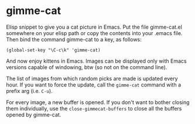 gimme-cat
=========

Elisp snippet to give you a cat picture in Emacs. Put the file
gimme-cat.el somewhere on your elisp path or copy the contents into
your .emacs file. Then bind the command gimme-cat to a key, as
follows:

    (global-set-key "\C-c\k" 'gimme-cat)

And now enjoy kittens in Emacs. Images can be displayed only with
Emacs versions capable of windowing, btw (so not on the command line).

The list of images from which random picks are made is updated every
hour. If you want to force the update, call the `gimme-cat` command
with a prefix arg (i.e. `C-u`).

For every image, a new buffer is opened. If you don't want to bother
closing them individually, use the `close-gimmecat-buffers` to close
all the buffers opened by gimme-cat.